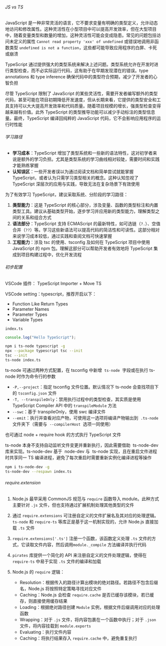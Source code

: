 ###### JS vs TS

JavaScript 是一种非常灵活的语言，它不要求变量有明确的类型定义，允许动态地访问和修改属性。这种灵活性在小型项目中可以提高开发效率，但在大型项目中，随着变量类型和数量的增加，这种灵活性可能会变成隐患。常见的问题包括访问未定义的属性 `Cannot read property 'xxx' of undefined` 或错误地调用非函数类型 `undefined is not a function`，这些都可能导致应用程序的白屏、卡死或崩溃

TypeScript 通过提供强大的类型系统来解决上述问题。类型系统允许在开发时进行类型检查，而不必实际运行代码，这有助于在早期发现潜在的错误。type annotations 和 type inference 确保代码中的类型符合预期，减少了开发者的心智负担

尽管 TypeScript 限制了 JavaScript 的某些灵活性，需要开发者编写额外的类型代码，甚至可能在项目初期降低开发速度，但从长期来看，它提供的类型安全和工具支持可以大大提高开发效率和代码质量。随着项目规模的增长，强类型检查变得越来越有价值。此外 TypeScript 的类型推导功能可以减少手动标注的类型信息量。最终，TypeScript 编译回纯粹的 JavaScript 代码，它不会影响应用程序的运行时性能

###### 学习路径

- **学习成本**：TypeScript 增加了类型系统和一些新的语法特性，这对初学者来说是额外的学习负担。尤其是类型系统的学习曲线相对较陡，需要时间和实践才能熟练掌握
- **认知误区**：一些开发者误以为通过阅读文档和简单尝试就能掌握 TypeScript，或者认为只需学习类型相关的概念。这种认知忽视了 TypeScript 深层次的应用与实践，导致无法在复杂场景下有效使用

为了有效学习 TypeScript，建议采取系统、分阶段的学习路径：

1. **类型能力**：这是 TypeScript 的核心部分，涉及变量、函数的类型标注和内置类型工具。建议从基础类型开始，逐步学习并应用新的类型能力，理解类型之间的关系和组合方式
2. **语法部分**：TypeScript 支持 ECMAScript 的最新特性，如可选链（`?.`）、空值合并（`??`）等。学习这些新语法可以提高代码的简洁性和可读性。这部分相对来说学习成本较低，通过实践和查阅文档可快速掌握
3. **工程能力**：涉及 tsc 的使用、tsconfig 及如何在 TypeScript 项目中使用 JavaScript 的 npm 包。理解这部分可以帮助开发者有效地将 TypeScript 集成到项目构建过程中，优化开发流程

###### 初步配置

VSCode 插件： TypeScript Importer + Move TS

VSCode setting：typescript，推荐开启以下：

- Function Like Return Types
- Parameter Names
- Parameter Types
- Variable Types

`index.ts`

```TypeScript
console.log("Hello TypeScript");
```

```bash
npm i ts-node typescript -g
npx --package typescript tsc --init
tsc --init
ts-node index.ts
```

ts-node 可通过两种方式配置，在 tsconfig 中新增  `ts-node`  字段或在执行 ts-node 时作为命令行的参数

- `-P,--project`：指定 tsconfig 文件位置。默认情况下 ts-node 会查找项目下的 `tsconfig.json` 文件
- `-T, --transpileOnly`：禁用执行过程中的类型检查，其实质是使用 TypeScript Compiler API 中的 `transpileModule` 方法
- `--swc`：基于 transpileOnly，使用 swc 编译文件
- `--emit`：执行并查看对应产物，可使用这一选项将编译产物输出到  `.ts-node`  文件夹下（需要与  `--compilerHost`  选项一同使用）

也可通过 node + require hook 的方式执行 TypeScript 文件

ts-node 本身不支持自动监听文件变更并重新执行，因此需要借助  ts-node-dev 库来实现。ts-node-dev 基于  node-dev 与  ts-node 实现，且在重启文件进程时共享同一 TS 编译进程，避免了每次重启时需要重新实例化编译进程等操作

```bash
npm i ts-node-dev -g
ts-node-dev --respawn index.ts
```

###### require.extension

1. Node.js 最早采用 CommonJS 规范与 `require` 函数导入 module。此种方式主要针对 `.js` 文件，但也支持通过扩展机制处理其他类型的文件
2. 通过 `require.extensions` 可注册自定义的文件扩展名及其对应的处理逻辑。`ts-node` 和 `require-ts` 等库正是基于这一机制实现的，允许 Node.js 直接加载 `.ts` 文件
3. `require.extensions['.ts']` 注册一个函数，该函数定义处理 `.ts` 文件的方式，它读取文件内容，然后调用`module._compile` 方法编译并执行代码
4. `pirates` 库提供一个简化的 API 来注册自定义的文件处理逻辑，使得在 `require-ts` 中易于实现 `.ts` 文件的编译和加载
5. Node.js 的 `require` 逻辑：

   - Resolution：根据传入的路径计算出模块的绝对路径。若路径不包含后缀名，Node.js 将按照特定策略寻找对应文件
   - Caching：Node.js 会检查 `require.cache` 是否已缓存该模块，若已缓存，则直接使用缓存结果
   - Loading：根据绝对路径创建 `Module` 实例，根据文件后缀调用对应的处理函数
   - Wrapping：对于 `.js` 文件，将内容包裹在一个函数中执行；对于 `.json` 文件，将内容挂载到 `module.exports`
   - Evaluating：执行文件内容
   - Caching：将执行结果存入 `require.cache` 中，避免重复执行


